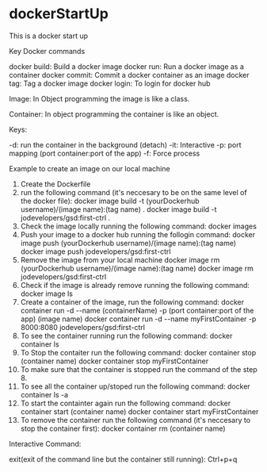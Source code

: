 # dockerStartUp
This is a docker start up 

Key Docker commands

docker build: Build a docker image
docker run: Run a docker image as a container
docker commit: Commit a docker container as an image
docker tag: Tag a docker image
docker login: To login for docker hub

Image: In Object programming the image is like a class.

Container: In object programming the container is like an object.

Keys:

-d: run the container in the background (detach)
-it: Interactive
-p: port mapping (port container:port of the app)
-f: Force process


Example to create an image on our local machine

1. Create the Dockerfile
2. run the following command (it's neccesary to be on the same level of the docker file): 
  docker image build  -t (yourDockerhub username)/(image name):(tag name) .
  docker image build -t jodevelopers/gsd:first-ctrl .
3. Check the image locally running the following command:
  docker images
4. Push your image to a docker hub running the follogin command:
  docker image push (yourDockerhub username)/(image name):(tag name)
  docker image push jodevelopers/gsd:first-ctrl
5. Remove the image from your local machine
  docker image rm (yourDockerhub username)/(image name):(tag name)
  docker image rm jodevelopers/gsd:first-ctrl
6. Check if the image is already remove running the following command:
  docker image ls
7. Create a container of the image, run the following command:
  docker container run -d --name (containerName) -p (port container:port of the app) (image name)
  docker container run -d --name myFirstContainer -p 8000:8080 jodevelopers/gsd:first-ctrl
8. To see the container running run the following command:
  docker container ls
9. To Stop the contaiter run the following command: 
  docker container stop (container name)
  docker container stop myFirstContainer
10. To make sure that the container is stopped run the command of the step 8.
11. To see all the container up/stoped run the following command:
  docker container ls -a
12. To start the containter again run the following command:
  docker container start (container name)
  docker container start myFirstContainer
13. To remove the container run the following command (it's neccesary to stop the container first):
  docker container rm (container name)

Interactive Command:

exit(exit of the command line but the container still running): Ctrl+p+q
